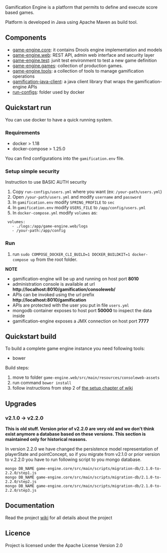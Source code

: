 Gamification Engine is a platform that permits to define and execute score based games.

Platform is developed in Java using Apache Maven as build tool.

## Components
* [game-engine.core](game-engine.core): it contains Drools engine implementation and models
* [game-engine.web](game-engine.web): REST API, admin web interface and security layer
* [game-engine.test](game-engine.test): junit test environment to test a new game definition
* [game-engine.games](game-engine.games): collection of production games.
* [game-engine.tools](game-engine.tools): a collection of tools to manage gamification operations 
* [gamification-java-client](gamification-java-client): a java client library that wraps the gamification-engine APIs
* [run-configs](run-configs): folder used by docker


## Quickstart run

You can use docker to have a quick running system.

### Requirements

* docker > 1.18
* docker-compose > 1.25.0
   

You can find configurations into the `gamification.env` file.

### Setup simple security

Instruction to use BASIC AUTH security

1. Copy `run-configs/users.yml` where you want (ex: `/your-path/users.yml`)
2. Open `/your-path/users.yml` and modify `username` and `password`
3. In `gamification.env` modify `SPRING_PROFILE` to `sec`
4. In `gamification.env` modify `USERS_FILE` to `/app/config/users.yml`
5. In `docker-compose.yml` modify `volumes` as:
```
 volumes:
   - ./logs:/app/game-engine.web/logs
   - /your-path:/app/config
```

### Run

1. run `sudo COMPOSE_DOCKER_CLI_BUILD=1 DOCKER_BUILDKIT=1 docker-compose up` from the root folder.

**NOTE**
* gamification-engine will be up and running on host port **8010** 
* administration console is available at url **http://localhost:8010/gamification/consoleweb/**
* APIs can be invoked using the url prefix **http://localhost:8010/gamification**
* APIs are protected with the user you put in file `users.yml`
* mongodb container exposes to host port **50000** to inspect the data inside
* gamification-engine exposes a JMX connection on host port **7777**


## Quickstart build

To build a complete game engine instance you need following tools: 
* bower

Build steps:
1. move to folder `game-engine.web/src/main/resources/consoleweb-assets`
2. run command `bower install`
3. follow instructions from step 2 of [the setup chapter of wiki](https://github.com/smartcommunitylab/smartcampus.gamification/wiki/Setup#build) 

## Upgrades

### v2.1.0 -> v2.2.0

**This is old stuff. Version prior of v2.2.0 are very old and we don't think exist anymore a database based on these versions.
This section is maintained only for historical reasons.**

In version 2.2.0 we have changed the persistence model representation of playerState and pointConcept, so if you migrate from v2.1.0 or prior version to v.2.2.0 you have to run following script
to you mongo database.

```
mongo DB_NAME game-engine.core/src/main/scripts/migration-db/2.1.0-to-2.2.0/step1.js
mongo DB_NAME game-engine.core/src/main/scripts/migration-db/2.1.0-to-2.2.0/step2.js
mongo DB_NAME game-engine.core/src/main/scripts/migration-db/2.1.0-to-2.2.0/step3.js
```

## Documentation
Read the project [wiki](https://github.com/smartcommunitylab/smartcampus.gamification/wiki) for all details about the project

## Licence
Project is licensed under the Apache License Version 2.0
